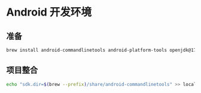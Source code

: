 # Android 开发环境

## 准备
```zsh
brew install android-commandlinetools android-platform-tools openjdk@17
```

## 项目整合
```zsh
echo "sdk.dir=$(brew --prefix)/share/android-commandlinetools" >> local.properties
```